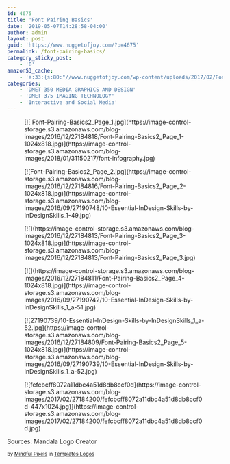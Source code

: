 ```yaml
---
id: 4675
title: 'Font Pairing Basics'
date: '2019-05-07T14:28:58-04:00'
author: admin
layout: post
guid: 'https://www.nuggetofjoy.com/?p=4675'
permalink: /font-pairing-basics/
category_sticky_post:
    - '0'
amazonS3_cache:
    - 'a:33:{s:80:"//www.nuggetofjoy.com/wp-content/uploads/2017/02/Font-Pairing-Basics2_Page_3.jpg";a:1:{s:9:"timestamp";i:1732326391;}s:80:"//www.nuggetofjoy.com/wp-content/uploads/2016/12/Font-Pairing-Basics2_Page_1.jpg";a:2:{s:2:"id";i:4677;s:11:"source_type";s:13:"media-library";}s:89:"//www.nuggetofjoy.com/wp-content/uploads/2016/12/Font-Pairing-Basics2_Page_1-1024x818.jpg";a:2:{s:2:"id";i:4677;s:11:"source_type";s:13:"media-library";}s:101:"//image-control-storage.s3.amazonaws.com/blog-images/2016/12/27184818/Font-Pairing-Basics2_Page_1.jpg";a:2:{s:2:"id";i:4677;s:11:"source_type";s:13:"media-library";}s:110:"//image-control-storage.s3.amazonaws.com/blog-images/2016/12/27184818/Font-Pairing-Basics2_Page_1-1024x818.jpg";a:2:{s:2:"id";i:4677;s:11:"source_type";s:13:"media-library";}s:80:"//www.nuggetofjoy.com/wp-content/uploads/2016/12/Font-Pairing-Basics2_Page_2.jpg";a:2:{s:2:"id";i:4678;s:11:"source_type";s:13:"media-library";}s:89:"//www.nuggetofjoy.com/wp-content/uploads/2016/12/Font-Pairing-Basics2_Page_2-1024x818.jpg";a:2:{s:2:"id";i:4678;s:11:"source_type";s:13:"media-library";}s:101:"//image-control-storage.s3.amazonaws.com/blog-images/2016/12/27184816/Font-Pairing-Basics2_Page_2.jpg";a:2:{s:2:"id";i:4678;s:11:"source_type";s:13:"media-library";}s:110:"//image-control-storage.s3.amazonaws.com/blog-images/2016/12/27184816/Font-Pairing-Basics2_Page_2-1024x818.jpg";a:2:{s:2:"id";i:4678;s:11:"source_type";s:13:"media-library";}s:80:"//www.nuggetofjoy.com/wp-content/uploads/2016/12/Font-Pairing-Basics2_Page_3.jpg";a:2:{s:2:"id";i:4679;s:11:"source_type";s:13:"media-library";}s:89:"//www.nuggetofjoy.com/wp-content/uploads/2016/12/Font-Pairing-Basics2_Page_3-1024x818.jpg";a:2:{s:2:"id";i:4679;s:11:"source_type";s:13:"media-library";}s:101:"//image-control-storage.s3.amazonaws.com/blog-images/2016/12/27184813/Font-Pairing-Basics2_Page_3.jpg";a:2:{s:2:"id";i:4679;s:11:"source_type";s:13:"media-library";}s:110:"//image-control-storage.s3.amazonaws.com/blog-images/2016/12/27184813/Font-Pairing-Basics2_Page_3-1024x818.jpg";a:2:{s:2:"id";i:4679;s:11:"source_type";s:13:"media-library";}s:80:"//www.nuggetofjoy.com/wp-content/uploads/2016/12/Font-Pairing-Basics2_Page_4.jpg";a:2:{s:2:"id";i:4680;s:11:"source_type";s:13:"media-library";}s:89:"//www.nuggetofjoy.com/wp-content/uploads/2016/12/Font-Pairing-Basics2_Page_4-1024x818.jpg";a:2:{s:2:"id";i:4680;s:11:"source_type";s:13:"media-library";}s:101:"//image-control-storage.s3.amazonaws.com/blog-images/2016/12/27184811/Font-Pairing-Basics2_Page_4.jpg";a:2:{s:2:"id";i:4680;s:11:"source_type";s:13:"media-library";}s:110:"//image-control-storage.s3.amazonaws.com/blog-images/2016/12/27184811/Font-Pairing-Basics2_Page_4-1024x818.jpg";a:2:{s:2:"id";i:4680;s:11:"source_type";s:13:"media-library";}s:80:"//www.nuggetofjoy.com/wp-content/uploads/2016/12/Font-Pairing-Basics2_Page_5.jpg";a:2:{s:2:"id";i:4681;s:11:"source_type";s:13:"media-library";}s:89:"//www.nuggetofjoy.com/wp-content/uploads/2016/12/Font-Pairing-Basics2_Page_5-1024x818.jpg";a:2:{s:2:"id";i:4681;s:11:"source_type";s:13:"media-library";}s:101:"//image-control-storage.s3.amazonaws.com/blog-images/2016/12/27184809/Font-Pairing-Basics2_Page_5.jpg";a:2:{s:2:"id";i:4681;s:11:"source_type";s:13:"media-library";}s:110:"//image-control-storage.s3.amazonaws.com/blog-images/2016/12/27184809/Font-Pairing-Basics2_Page_5-1024x818.jpg";a:2:{s:2:"id";i:4681;s:11:"source_type";s:13:"media-library";}s:85:"//www.nuggetofjoy.com/wp-content/uploads/2017/02/fefcbcff8072a11dbc4a51d8db8ccf0d.jpg";a:2:{s:2:"id";i:4926;s:11:"source_type";s:13:"media-library";}s:94:"//www.nuggetofjoy.com/wp-content/uploads/2017/02/fefcbcff8072a11dbc4a51d8db8ccf0d-447x1024.jpg";a:2:{s:2:"id";i:4926;s:11:"source_type";s:13:"media-library";}s:106:"//image-control-storage.s3.amazonaws.com/blog-images/2017/02/27184200/fefcbcff8072a11dbc4a51d8db8ccf0d.jpg";a:2:{s:2:"id";i:4926;s:11:"source_type";s:13:"media-library";}s:115:"//image-control-storage.s3.amazonaws.com/blog-images/2017/02/27184200/fefcbcff8072a11dbc4a51d8db8ccf0d-447x1024.jpg";a:2:{s:2:"id";i:4926;s:11:"source_type";s:13:"media-library";}s:104:"//www.nuggetofjoy.com/wp-content/uploads/2016/09/10-Essential-InDesign-Skills-by-InDesignSkills_1-49.jpg";a:2:{s:2:"id";s:4:"3721";s:11:"source_type";s:13:"media-library";}s:125:"//image-control-storage.s3.amazonaws.com/blog-images/2016/09/27190748/10-Essential-InDesign-Skills-by-InDesignSkills_1-49.jpg";a:2:{s:2:"id";s:4:"3721";s:11:"source_type";s:13:"media-library";}s:106:"//www.nuggetofjoy.com/wp-content/uploads/2016/09/10-Essential-InDesign-Skills-by-InDesignSkills_1_a-51.jpg";a:2:{s:2:"id";s:4:"3724";s:11:"source_type";s:13:"media-library";}s:127:"//image-control-storage.s3.amazonaws.com/blog-images/2016/09/27190742/10-Essential-InDesign-Skills-by-InDesignSkills_1_a-51.jpg";a:2:{s:2:"id";s:4:"3724";s:11:"source_type";s:13:"media-library";}s:106:"//www.nuggetofjoy.com/wp-content/uploads/2016/09/10-Essential-InDesign-Skills-by-InDesignSkills_1_a-52.jpg";a:2:{s:2:"id";s:4:"3726";s:11:"source_type";s:13:"media-library";}s:127:"//image-control-storage.s3.amazonaws.com/blog-images/2016/09/27190739/10-Essential-InDesign-Skills-by-InDesignSkills_1_a-52.jpg";a:2:{s:2:"id";s:4:"3726";s:11:"source_type";s:13:"media-library";}s:60:"//www.nuggetofjoy.com/wp-content/uploads/font-infography.jpg";a:2:{s:2:"id";s:5:"10156";s:11:"source_type";s:13:"media-library";}s:89:"//image-control-storage.s3.amazonaws.com/blog-images/2018/01/31150217/font-infography.jpg";a:2:{s:2:"id";s:5:"10156";s:11:"source_type";s:13:"media-library";}}'
categories:
    - 'DMET 350 MEDIA GRAPHICS AND DESIGN'
    - 'DMET 375 IMAGING TECHNOLOGY'
    - 'Interactive and Social Media'
---
```


<div class="wp-block-image"><figure class="aligncenter">[![ Font-Pairing-Basics2_Page_1.jpg](https://image-control-storage.s3.amazonaws.com/blog-images/2016/12/27184818/Font-Pairing-Basics2_Page_1-1024x818.jpg)](https://image-control-storage.s3.amazonaws.com/blog-images/2018/01/31150217/font-infography.jpg)</figure></div><div class="wp-block-image"><figure class="aligncenter">[![Font-Pairing-Basics2_Page_2.jpg](https://image-control-storage.s3.amazonaws.com/blog-images/2016/12/27184816/Font-Pairing-Basics2_Page_2-1024x818.jpg)](https://image-control-storage.s3.amazonaws.com/blog-images/2016/09/27190748/10-Essential-InDesign-Skills-by-InDesignSkills_1-49.jpg)</figure></div><figure class="wp-block-image">[![](https://image-control-storage.s3.amazonaws.com/blog-images/2016/12/27184813/Font-Pairing-Basics2_Page_3-1024x818.jpg)](https://image-control-storage.s3.amazonaws.com/blog-images/2016/12/27184813/Font-Pairing-Basics2_Page_3.jpg)</figure><div class="wp-block-image"><figure class="aligncenter">[![](https://image-control-storage.s3.amazonaws.com/blog-images/2016/12/27184811/Font-Pairing-Basics2_Page_4-1024x818.jpg)](https://image-control-storage.s3.amazonaws.com/blog-images/2016/09/27190742/10-Essential-InDesign-Skills-by-InDesignSkills_1_a-51.jpg)</figure></div><div class="wp-block-image"><figure class="aligncenter">[![27190739/10-Essential-InDesign-Skills-by-InDesignSkills_1_a-52.jpg](https://image-control-storage.s3.amazonaws.com/blog-images/2016/12/27184809/Font-Pairing-Basics2_Page_5-1024x818.jpg)](https://image-control-storage.s3.amazonaws.com/blog-images/2016/09/27190739/10-Essential-InDesign-Skills-by-InDesignSkills_1_a-52.jpg)</figure></div><div class="wp-block-image"><figure class="aligncenter">[![fefcbcff8072a11dbc4a51d8db8ccf0d](https://image-control-storage.s3.amazonaws.com/blog-images/2017/02/27184200/fefcbcff8072a11dbc4a51d8db8ccf0d-447x1024.jpg)](https://image-control-storage.s3.amazonaws.com/blog-images/2017/02/27184200/fefcbcff8072a11dbc4a51d8db8ccf0d.jpg)</figure></div>Sources: Mandala Logo Creator

<small>by [Mindful Pixels](https://creativemarket.com/mindfulpixels "View Mindful Pixels") in [Templates ](https://creativemarket.com/templates "View more in Templates") [Logos](https://creativemarket.com/templates/logos "View more in Logos")</small>